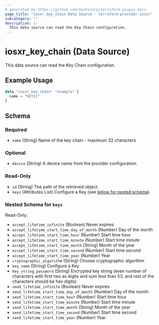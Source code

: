 ```yaml
---
# generated by https://github.com/hashicorp/terraform-plugin-docs
page_title: "iosxr_key_chain Data Source - terraform-provider-iosxr"
subcategory: ""
description: |-
  This data source can read the Key Chain configuration.
---
```


# iosxr_key_chain (Data Source)

This data source can read the Key Chain configuration.

## Example Usage

```terraform
data "iosxr_key_chain" "example" {
  name = "KEY11"
}
```

<!-- schema generated by tfplugindocs -->
## Schema

### Required

- `name` (String) Name of the key chain - maximum 32 characters

### Optional

- `device` (String) A device name from the provider configuration.

### Read-Only

- `id` (String) The path of the retrieved object.
- `keys` (Attributes List) Configure a Key (see [below for nested schema](#nestedatt--keys))

<a id="nestedatt--keys"></a>
### Nested Schema for `keys`

Read-Only:

- `accept_lifetime_infinite` (Boolean) Never expires
- `accept_lifetime_start_time_day_of_month` (Number) Day of the month
- `accept_lifetime_start_time_hour` (Number) Start time hour
- `accept_lifetime_start_time_minute` (Number) Start time minute
- `accept_lifetime_start_time_month` (String) Month of the year
- `accept_lifetime_start_time_second` (Number) Start time second
- `accept_lifetime_start_time_year` (Number) Year
- `cryptographic_algorithm` (String) Choose cryptographic algorithm
- `key_name` (String) Configure a Key
- `key_string_password` (String) Encrypted key string (even number of characters with first two as digits and sum less than 53, and rest of the characters should be hex digits)
- `send_lifetime_infinite` (Boolean) Never expires
- `send_lifetime_start_time_day_of_month` (Number) Day of the month
- `send_lifetime_start_time_hour` (Number) Start time hour
- `send_lifetime_start_time_minute` (Number) Start time minute
- `send_lifetime_start_time_month` (String) Month of the year
- `send_lifetime_start_time_second` (Number) Start time second
- `send_lifetime_start_time_year` (Number) Year
